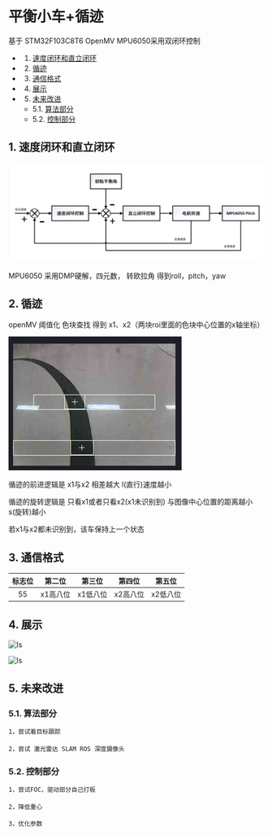 # 平衡小车+循迹

基于 STM32F103C8T6 OpenMV MPU6050采用双闭环控制

<!-- vscode-markdown-toc -->
* 1. [速度闭环和直立闭环](#)
* 2. [循迹](#-1)
* 3. [通信格式](#-1)
* 4. [展示](#-1)
* 5. [未来改进](#-1)
	* 5.1. [算法部分](#-1)
	* 5.2. [控制部分](#-1)

<!-- vscode-markdown-toc-config
	numbering=true
	autoSave=true
	/vscode-markdown-toc-config -->
<!-- /vscode-markdown-toc -->

##  1. <a name=''></a>速度闭环和直立闭环

![ls](./Image/ControlSystem.png)

MPU6050 采用DMP硬解，四元数， 转欧拉角 得到roll，pitch，yaw

##  2. <a name='-1'></a>循迹

openMV 阈值化 色块查找 得到 x1、x2（两块roi里面的色块中心位置的x轴坐标）

![ls](./Image/Tracking.png)

循迹的前进逻辑是 x1与x2 相差越大 l(直行)速度越小

循迹的旋转逻辑是 只看x1或者只看x2(x1未识别到) 与图像中心位置的距离越小 s(旋转)越小

若x1与x2都未识别到，该车保持上一个状态

##  3. <a name='-1'></a>通信格式

标志位|第二位|第三位|第四位|第五位|
:-:|:-:|:-:|:-:|:-:
55|x1高八位|x1低八位|x2高八位|x2低八位

##  4. <a name='-1'></a>展示

![ls](./Image/EquilibriumAndTrackingCar.gif)

![ls](./Image/EquilibriumAndTrackingCar1.gif)

##  5. <a name='-1'></a>未来改进

###  5.1. <a name='-1'></a>算法部分

```bash
1，尝试着目标跟踪

2，尝试 激光雷达 SLAM ROS 深度摄像头
```

###  5.2. <a name='-1'></a>控制部分

```bash
1，尝试FOC，驱动部分自己打板

2，降低重心

3，优化参数

```
